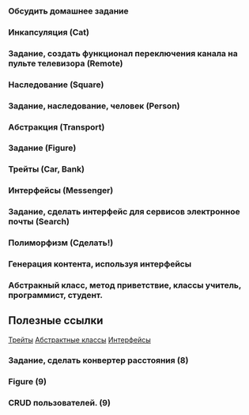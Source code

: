 ### Обсудить домашнее задание
### Инкапсуляция (Cat)
### Задание, создать функционал переключения канала на пульте телевизора (Remote)
### Наследование (Square)
### Задание, наследование, человек (Person)
### Абстракция (Transport)
### Задание (Figure)
### Трейты (Car, Bank)
### Интерфейсы (Messenger)
### Задание, сделать интерфейс для сервисов электронное почты (Search)
### Полиморфизм (Сделать!)

### Генерация контента, используя интерфейсы
### Абстракный класс, метод приветствие, классы учитель, программист, студент.

## Полезные ссылки
[Трейты](https://wm-school.ru/php/php_oop_traits.php)
[Абстрактные классы](https://wm-school.ru/php/php_oop_classes_abstract.php)
[Интерфейсы](https://wm-school.ru/php/php_oop_interfaces.php)

### Задание, сделать конвертер расстояния (8)
### Figure (9)
### CRUD пользователей. (9)
